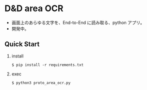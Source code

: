 # D&D area OCR
- 画面上のあらゆる文字を、End-to-End に読み取る、python アプリ。
- 開発中。

## Quick Start
1. install
    ```
    $ pip install -r requirements.txt
    ```
2. exec
    ```
    $ python3 proto_area_ocr.py
    ```

